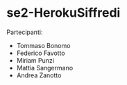 # se2-HerokuSiffredi

Partecipanti:
- Tommaso Bonomo
- Federico Favotto
- Miriam Punzi
- Mattia Sangermano
- Andrea Zanotto
